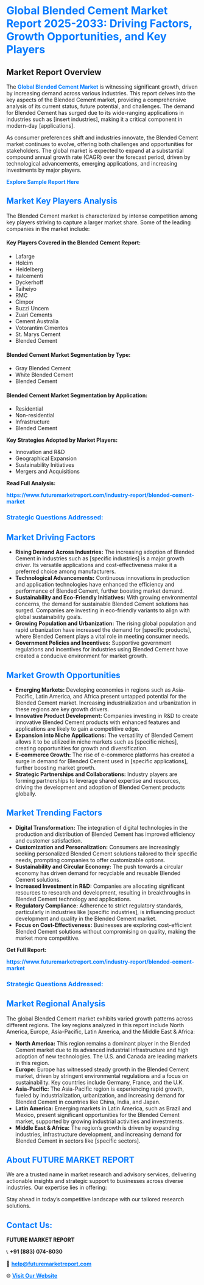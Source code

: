 <h1 style="color: #007BFF;">Global Blended Cement Market Report 2025-2033: Driving Factors, Growth Opportunities, and Key Players</h1>

<section id="overview">
<h2>Market Report Overview</h2>
<p>The <a href="https://www.futuremarketreport.com/industry-report/blended-cement-market" style="color: #007BFF; text-decoration: none;"><strong>Global Blended Cement Market</strong></a> is witnessing significant growth, driven by increasing demand across various industries. This report delves into the key aspects of the Blended Cement market, providing a comprehensive analysis of its current status, future potential, and challenges. The demand for Blended Cement has surged due to its wide-ranging applications in industries such as [insert industries], making it a critical component in modern-day [applications].</p>
<p>As consumer preferences shift and industries innovate, the Blended Cement market continues to evolve, offering both challenges and opportunities for stakeholders. The global market is expected to expand at a substantial compound annual growth rate (CAGR) over the forecast period, driven by technological advancements, emerging applications, and increasing investments by major players.</p>
</section>

<section id="overview">
<p><a href="https://www.futuremarketreport.com/request-sample/reportId=100270" style="color: #007BFF; text-decoration: none;"><strong>Explore Sample Report Here</strong></a></p>
</section>

<section id="key-players">
<h2 style="color: #007BFF;">Market Key Players Analysis</h2>
<p>The Blended Cement market is characterized by intense competition among key players striving to capture a larger market share. Some of the leading companies in the market include:</p>
<h4>Key Players Covered in the Blended Cement Report:</h4>
<ul><li>Lafarge</li><li>Holcim</li><li>Heidelberg</li><li>Italcementi</li><li>Dyckerhoff</li><li>Taiheiyo</li><li>RMC</li><li>Cimpor</li><li>Buzzi Uncem</li><li>Zuari Cements</li><li>Cement Australia</li><li>Votorantim Cimentos</li><li>St. Marys Cement</li><li>Blended Cement</li></ul>
<h4>Blended Cement Market Segmentation by Type:</h4>
<ul><li>Gray Blended Cement</li><li>White Blended Cement</li><li>Blended Cement</li></ul>

<h4>Blended Cement Market Segmentation by Application:</h4>
<ul><li>Residential</li><li>Non-residential</li><li>Infrastructure</li><li>Blended Cement</li></ul>
<p><strong>Key Strategies Adopted by Market Players:</strong></p>
<ul>
<li>Innovation and R&D</li>
<li>Geographical Expansion</li>
<li>Sustainability Initiatives</li>
<li>Mergers and Acquisitions</li>
</ul>
</section>

<section>
<p><strong>Read Full Analysis: </strong></p><a href="https://www.futuremarketreport.com/industry-report/blended-cement-market" style="color: #007BFF; text-decoration: none;"><strong>https://www.futuremarketreport.com/industry-report/blended-cement-market</strong></a>
<h3 style="color: #007BFF;">Strategic Questions Addressed:</h3>
</section>

<section id="driving-factors">
<h2 style="color: #007BFF;">Market Driving Factors</h2>
<ul>
<li><strong>Rising Demand Across Industries:</strong> The increasing adoption of Blended Cement in industries such as [specific industries] is a major growth driver. Its versatile applications and cost-effectiveness make it a preferred choice among manufacturers.</li>
<li><strong>Technological Advancements:</strong> Continuous innovations in production and application technologies have enhanced the efficiency and performance of Blended Cement, further boosting market demand.</li>
<li><strong>Sustainability and Eco-Friendly Initiatives:</strong> With growing environmental concerns, the demand for sustainable Blended Cement solutions has surged. Companies are investing in eco-friendly variants to align with global sustainability goals.</li>
<li><strong>Growing Population and Urbanization:</strong> The rising global population and rapid urbanization have increased the demand for [specific products], where Blended Cement plays a vital role in meeting consumer needs.</li>
<li><strong>Government Policies and Incentives:</strong> Supportive government regulations and incentives for industries using Blended Cement have created a conducive environment for market growth.</li>
</ul>
</section>

<section id="growth-opportunities">
<h2 style="color: #007BFF;">Market Growth Opportunities</h2>
<ul>
<li><strong>Emerging Markets:</strong> Developing economies in regions such as Asia-Pacific, Latin America, and Africa present untapped potential for the Blended Cement market. Increasing industrialization and urbanization in these regions are key growth drivers.</li>
<li><strong>Innovative Product Development:</strong> Companies investing in R&D to create innovative Blended Cement products with enhanced features and applications are likely to gain a competitive edge.</li>
<li><strong>Expansion into Niche Applications:</strong> The versatility of Blended Cement allows it to be utilized in niche markets such as [specific niches], creating opportunities for growth and diversification.</li>
<li><strong>E-commerce Growth:</strong> The rise of e-commerce platforms has created a surge in demand for Blended Cement used in [specific applications], further boosting market growth.</li>
<li><strong>Strategic Partnerships and Collaborations:</strong> Industry players are forming partnerships to leverage shared expertise and resources, driving the development and adoption of Blended Cement products globally.</li>
</ul>
</section>

<section id="trending-factors">
<h2 style="color: #007BFF;">Market Trending Factors</h2>
<ul>
<li><strong>Digital Transformation:</strong> The integration of digital technologies in the production and distribution of Blended Cement has improved efficiency and customer satisfaction.</li>
<li><strong>Customization and Personalization:</strong> Consumers are increasingly seeking personalized Blended Cement solutions tailored to their specific needs, prompting companies to offer customizable options.</li>
<li><strong>Sustainability and Circular Economy:</strong> The push towards a circular economy has driven demand for recyclable and reusable Blended Cement solutions.</li>
<li><strong>Increased Investment in R&D:</strong> Companies are allocating significant resources to research and development, resulting in breakthroughs in Blended Cement technology and applications.</li>
<li><strong>Regulatory Compliance:</strong> Adherence to strict regulatory standards, particularly in industries like [specific industries], is influencing product development and quality in the Blended Cement market.</li>
<li><strong>Focus on Cost-Effectiveness:</strong> Businesses are exploring cost-efficient Blended Cement solutions without compromising on quality, making the market more competitive.</li>
</ul>
</section>

<section>
<p><strong>Get Full Report: </strong></p><a href="https://www.futuremarketreport.com/industry-report/blended-cement-market" style="color: #007BFF; text-decoration: none;"><strong>https://www.futuremarketreport.com/industry-report/blended-cement-market</strong></a>
<h3 style="color: #007BFF;">Strategic Questions Addressed:</h3>
</section>


<section id="regional-analysis">
<h2 style="color: #007BFF;">Market Regional Analysis</h2>
<p>The global Blended Cement market exhibits varied growth patterns across different regions. The key regions analyzed in this report include North America, Europe, Asia-Pacific, Latin America, and the Middle East & Africa:</p>
<ul>
<li><strong>North America:</strong> This region remains a dominant player in the Blended Cement market due to its advanced industrial infrastructure and high adoption of new technologies. The U.S. and Canada are leading markets in this region.</li>
<li><strong>Europe:</strong> Europe has witnessed steady growth in the Blended Cement market, driven by stringent environmental regulations and a focus on sustainability. Key countries include Germany, France, and the U.K.</li>
<li><strong>Asia-Pacific:</strong> The Asia-Pacific region is experiencing rapid growth, fueled by industrialization, urbanization, and increasing demand for Blended Cement in countries like China, India, and Japan.</li>
<li><strong>Latin America:</strong> Emerging markets in Latin America, such as Brazil and Mexico, present significant opportunities for the Blended Cement market, supported by growing industrial activities and investments.</li>
<li><strong>Middle East & Africa:</strong> The region’s growth is driven by expanding industries, infrastructure development, and increasing demand for Blended Cement in sectors like [specific sectors].</li>
</ul>
</section>

<footer>
<h2 style="color: #007BFF;">About FUTURE MARKET REPORT</h2>
<p>We are a trusted name in market research and advisory services, delivering actionable insights and strategic support to businesses across diverse industries. Our expertise lies in offering:</p>

<p>Stay ahead in today’s competitive landscape with our tailored research solutions.</p>

<h2 style="color: #007BFF;">Contact Us:</h2>
<p><strong>FUTURE MARKET REPORT</strong></p>
<p>📞 <strong>+91 (883) 074-8030</strong></p>
<p>📧 <strong><a href="mailto:help@futuremarketreport.com" style="color: #007BFF;">help@futuremarketreport.com</a></strong></p>
<p>🌐 <strong><a href="https://www.futuremarketreport.com/" style="color: #007BFF;">Visit Our Website</a></strong></p>
</footer>